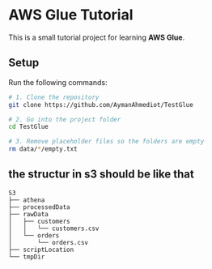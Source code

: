 # AWS Glue Tutorial

This is a small tutorial project for learning **AWS Glue**.

## Setup

Run the following commands:

```bash
# 1. Clone the repository
git clone https://github.com/AymanAhmediot/TestGlue

# 2. Go into the project folder
cd TestGlue

# 3. Remove placeholder files so the folders are empty
rm data/*/empty.txt
```

## the structur in s3 should be like that 


```
S3
├── athena
├── processedData
├── rawData
│   ├── customers
│   │   └── customers.csv
│   └── orders
│       └── orders.csv
├── scriptLocation
└── tmpDir
```
